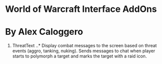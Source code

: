 # World of Warcraft Interface AddOns
# By Alex Caloggero

1. ThreatText
..* Display combat messages to the screen based on threat events (aggro, 
tanking, nuking). Sends messages to chat when player starts to polymorph 
a  target and marks the target with a raid icon. 
